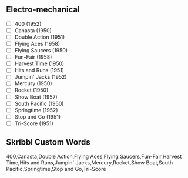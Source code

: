 ## Electro-mechanical
- [ ] 400 (1952)
- [ ] Canasta (1950)
- [ ] Double Action (1951)
- [ ] Flying Aces (1958)
- [ ] Flying Saucers (1950)
- [ ] Fun-Fair (1958)
- [ ] Harvest Time (1950)
- [ ] Hits and Runs (1951)
- [ ] Jumpin' Jacks (1952)
- [ ] Mercury (1950)
- [ ] Rocket (1950)
- [ ] Show Boat (1957)
- [ ] South Pacific (1950)
- [ ] Springtime (1952)
- [ ] Stop and Go (1951)
- [ ] Tri-Score (1951)
## Skribbl Custom Words
400,Canasta,Double Action,Flying Aces,Flying Saucers,Fun-Fair,Harvest Time,Hits and Runs,Jumpin' Jacks,Mercury,Rocket,Show Boat,South Pacific,Springtime,Stop and Go,Tri-Score